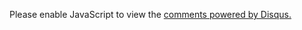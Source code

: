 <section class="comment">
<div id="disqus_thread"></div>
<script type="text/javascript">
	var disqus_shortname = 'makerhacker';
	var disqus_url = '{{ site.url }}{{ page.url | remove:'index.html' }}';
	(function() {
		var dsq = document.createElement('script');
		dsq.type = 'text/javascript';
		dsq.async = true;
		dsq.src = 'http://' + disqus_shortname + '.disqus.com/embed.js';
		
		(document.getElementsByTagName('head')[0] || document.getElementsByTagName('body')[0]).appendChild(dsq);
	})();
</script>

<noscript>Please enable JavaScript to view the <a href="http://disqus.com/?ref_noscript">comments powered by Disqus.</a>
</noscript>
</section>

